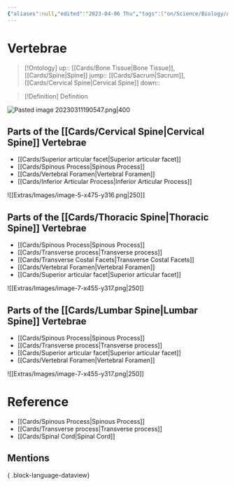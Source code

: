 ```yaml
---
{"aliases":null,"edited":"2023-04-06 Thu","tags":["on/Science/Biology/Anatomy","Uni/OMT1","Uni/LFS122","flashcards/LFS122"],"date created":"2022-12-12 Mon","dg-publish":true,"permalink":"/cards/vertebrae/","dgPassFrontmatter":true}
---
```


# Vertebrae

> [!Ontology]
> up:: [[Cards/Bone Tissue\|Bone Tissue]], [[Cards/Spine\|Spine]]
> jump:: [[Cards/Sacrum\|Sacrum]], [[Cards/Cervical Spine\|Cervical Spine]]
> down:: 

> [!Definition] Definition

![Pasted image 20230311190547.png|400](/img/user/Extras/Obsidian%20Images/Pasted%20image%2020230311190547.png)

## Parts of the [[Cards/Cervical Spine\|Cervical Spine]] Vertebrae

- [[Cards/Superior articular facet\|Superior articular facet]]
- [[Cards/Spinous Process\|Spinous Process]]
- [[Cards/Vertebral Foramen\|Vertebral Foramen]]
- [[Cards/Inferior Articular Process\|Inferior Articular Process]]

![[Extras/Images/image-5-x475-y316.png\|250]]

## Parts of the [[Cards/Thoracic Spine\|Thoracic Spine]] Vertebrae

- [[Cards/Spinous Process\|Spinous Process]]
- [[Cards/Transverse process\|Transverse process]]
- [[Cards/Transverse Costal Facets\|Transverse Costal Facets]]
- [[Cards/Vertebral Foramen\|Vertebral Foramen]]
- [[Cards/Superior articular facet\|Superior articular facet]]

![[Extras/Images/image-7-x455-y317.png\|250]]

## Parts of the [[Cards/Lumbar Spine\|Lumbar Spine]] Vertebrae

- [[Cards/Spinous Process\|Spinous Process]]
- [[Cards/Transverse process\|Transverse process]]
- [[Cards/Superior articular facet\|Superior articular facet]]
- [[Cards/Vertebral Foramen\|Vertebral Foramen]]

![[Extras/Images/image-7-x455-y317.png\|250]]

# Reference

- [[Cards/Spinous Process\|Spinous Process]]
- [[Cards/Transverse process\|Transverse process]]
- [[Cards/Spinal Cord\|Spinal Cord]]

## Mentions


{ .block-language-dataview}